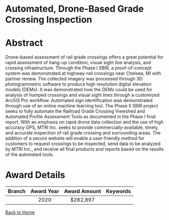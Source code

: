 
Automated, Drone-Based Grade Crossing Inspection
================================================

# Abstract


Drone–based assessment of rail grade crossings offers a great potential for rapid assessment of hang-up condition, visual sight line analysis, and crossing infrastructure. Through the Phase I SBIR, a proof-of-concept system was demonstrated at highway-rail crossings near Chelsea, MI with partner review. The collected imagery was processed through 3D photogrammetric software to produce high resolution digital elevation models (DEMs). It was demonstrated how the DEMs could be used for analysis of humped crossings and visual sight lines through a customized ArcGIS Pro workflow. Automated sign identification was demonstrated through use of an online machine learning tool. The Phase II SBIR project seeks to fully automate the Railroad Grade Crossing Viewshed and Automated Profile Assessment Tools as documented in the Phase I final report. With an emphasis on rapid drone data collection and the use of high accuracy GPS, MTRI Inc. seeks to provide commercially-available, timely, and accurate inspection of rail grade crossing and surrounding areas. The addition of a secure website will enable a user-friendly method for customers to request crossings to be inspected, send data to be analyzed by MTRI Inc., and receive all final products and reports based on the results of the automated tools.  

# Award Details

|Branch|Award Year|Award Amount|Keywords|
| :---: | :---: | :---: | :---: |
||2020|$282,897||
  
  


[Back to Home](https://github.com/chrischow/dod_sbir_awards#1232)